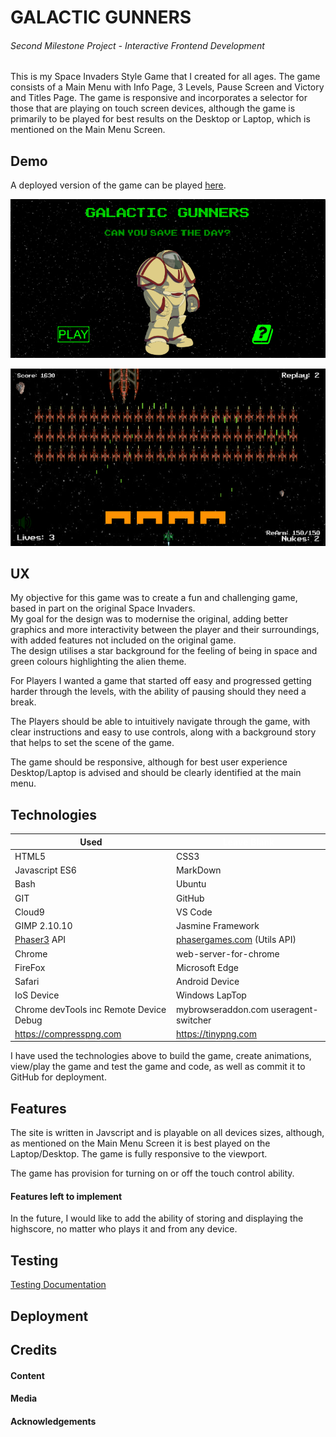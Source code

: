 # GALACTIC GUNNERS #

###### Second Milestone Project - Interactive Frontend Development ######

This is my Space Invaders Style Game that I created for all ages. The game consists of a Main Menu with Info Page, 3 Levels, Pause Screen and Victory and Titles Page.
The game is responsive and incorporates a selector for those that are playing on touch screen devices, although the game is primarily to be played for best results on the Desktop or Laptop, which is mentioned on the Main Menu Screen.


## Demo ##

A deployed version of the game can be played [here](https://michael-leese.github.io/second_milestone_project/).

![Gallactic Gunners Main Menu](assets/images/screenShots/galacticgunnersmenu.png)

![Boss Level on Level 3](assets/images/screenShots/bosslevel.png)

## UX ##

My objective for this game was to create a fun and challenging game, based in part on the original Space Invaders.  
My goal for the design was to modernise the original, adding better graphics and more interactivity between the player and their surroundings, with added features not included on the original game.  
The design utilises a star background for the feeling of being in space and green colours highlighting the alien theme.  

For Players I wanted a game that started off easy and progressed getting harder through the levels, with the ability of pausing should they need a break.

The Players should be able to intuitively navigate through the game, with clear instructions and easy to use controls, along with a background story that helps to set the scene of the game.

The game should be responsive, although for best user experience Desktop/Laptop is advised and should be clearly identified at the main menu.

## Technologies ##

Used | <span style="color:white">Leave Blank</span>       
       ---------- | ----------
HTML5 | CSS3
Javascript ES6 | MarkDown
Bash | Ubuntu
GIT | GitHub
Cloud9 | VS Code
GIMP 2.10.10 | Jasmine Framework
[Phaser3](https://phaser.io) API | [phasergames.com](https://phasergames.com) (Utils API)
Chrome | web-server-for-chrome
FireFox | Microsoft Edge
Safari | Android Device
IoS Device | Windows LapTop
Chrome devTools inc Remote Device Debug | mybrowseraddon.com useragent-switcher
https://compresspng.com | https://tinypng.com

I have used the technologies above to build the game, create animations, view/play the game and test the game and code, as well as commit it to GitHub for deployment.

## Features ##

The site is written in Javscript and is playable on all devices sizes, although, as mentioned on the Main Menu Screen it is best played on the Laptop/Desktop. The game is fully responsive to the viewport. 

The game has provision for turning on or off the touch control ability.

#### Features left to implement ####

In the future, I would like to add the ability of storing and displaying the highscore, no matter who plays it and from any device.

## Testing ##

[Testing Documentation](testing/tests.md)

## Deployment ##


## Credits ##

#### Content ####

#### Media ####

#### Acknowledgements ####





